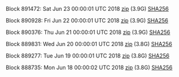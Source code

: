 Block 891472: Sat Jun 23 00:00:01 UTC 2018 [zip](https://dash-bootstrap.ams3.digitaloceanspaces.com/mainnet/2018-06-23/bootstrap.dat.zip) (3.9G) [SHA256](https://dash-bootstrap.ams3.digitaloceanspaces.com/mainnet/2018-06-23/sha256.txt)

Block 890928: Fri Jun 22 00:00:01 UTC 2018 [zip](https://dash-bootstrap.ams3.digitaloceanspaces.com/mainnet/2018-06-22/bootstrap.dat.zip) (3.9G) [SHA256](https://dash-bootstrap.ams3.digitaloceanspaces.com/mainnet/2018-06-22/sha256.txt)

Block 890376: Thu Jun 21 00:00:01 UTC 2018 [zip](https://dash-bootstrap.ams3.digitaloceanspaces.com/mainnet/2018-06-21/bootstrap.dat.zip) (3.9G) [SHA256](https://dash-bootstrap.ams3.digitaloceanspaces.com/mainnet/2018-06-21/sha256.txt)

Block 889831: Wed Jun 20 00:00:01 UTC 2018 [zip](https://dash-bootstrap.ams3.digitaloceanspaces.com/mainnet/2018-06-20/bootstrap.dat.zip) (3.8G) [SHA256](https://dash-bootstrap.ams3.digitaloceanspaces.com/mainnet/2018-06-20/sha256.txt)

Block 889277: Tue Jun 19 00:00:01 UTC 2018 [zip](https://dash-bootstrap.ams3.digitaloceanspaces.com/mainnet/2018-06-19/bootstrap.dat.zip) (3.8G) [SHA256](https://dash-bootstrap.ams3.digitaloceanspaces.com/mainnet/2018-06-19/sha256.txt)

Block 888735: Mon Jun 18 00:00:02 UTC 2018 [zip](https://dash-bootstrap.ams3.digitaloceanspaces.com/mainnet/2018-06-18/bootstrap.dat.zip) (3.8G) [SHA256](https://dash-bootstrap.ams3.digitaloceanspaces.com/mainnet/2018-06-18/sha256.txt)
